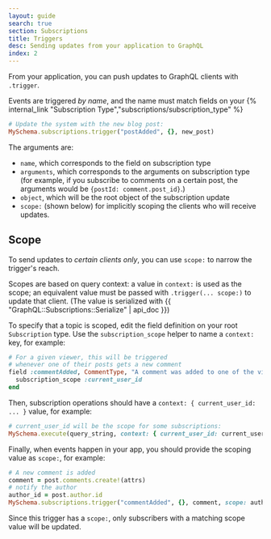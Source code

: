 ```yaml
---
layout: guide
search: true
section: Subscriptions
title: Triggers
desc: Sending updates from your application to GraphQL
index: 2
---
```


From your application, you can push updates to GraphQL clients with `.trigger`.

Events are triggered _by name_, and the name must match fields on your {% internal_link "Subscription Type","subscriptions/subscription_type" %}

```ruby
# Update the system with the new blog post:
MySchema.subscriptions.trigger("postAdded", {}, new_post)
```

The arguments are:

- `name`, which corresponds to the field on subscription type
- `arguments`, which corresponds to the arguments on subscription type (for example, if you subscribe to comments on a certain post, the arguments would be `{postId: comment.post_id}`.)
- `object`, which will be the root object of the subscription update
- `scope:` (shown below) for implicitly scoping the clients who will receive updates.

## Scope

To send updates to _certain clients only_, you can use `scope:` to narrow the trigger's reach.

Scopes are based on query context: a value in `context:` is used as the scope; an equivalent value must be passed with `.trigger(... scope:)` to update that client. (The value is serialized with {{ "GraphQL::Subscriptions::Serialize" | api_doc }})

To specify that a topic is scoped, edit the field definition on your root `Subscription` type. Use the `subscription_scope` helper to name a `context:` key, for example:

```ruby
# For a given viewer, this will be triggered
# whenever one of their posts gets a new comment
field :commentAdded, CommentType, "A comment was added to one of the viewer's posts" do
  subscription_scope :current_user_id
end
```

Then, subscription operations should have a `context: { current_user_id: ... }` value, for example:

```ruby
# current_user_id will be the scope for some subscriptions:
MySchema.execute(query_string, context: { current_user_id: current_user.id })
```

Finally, when events happen in your app, you should provide the scoping value as `scope:`, for example:

```ruby
# A new comment is added
comment = post.comments.create!(attrs)
# notify the author
author_id = post.author.id
MySchema.subscriptions.trigger("commentAdded", {}, comment, scope: author_id)
```

Since this trigger has a `scope:`, only subscribers with a matching scope value will be updated.
